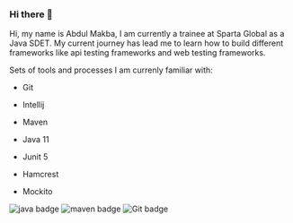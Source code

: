 ### Hi there 👋

Hi, my name is Abdul Makba, I am currently a trainee at Sparta Global as a Java SDET. My current journey has lead me to learn how to build different frameworks like api testing frameworks and web testing frameworks.


Sets of tools and processes I am currenly familiar with:

- Git

- Intellij

- Maven

- Java 11

- Junit 5

- Hamcrest

- Mockito

![java badge](https://img.shields.io/badge/-Java-007396?style=for-the-badge&logo=java&logoColor=fff)
![maven badge](https://img.shields.io/badge/-Maven-green)
![Git badge](https://img.shields.io/badge/-Git-yellow)


<!--Here are some ideas to get you started:

- 🔭 I’m currently working on ...
- 🌱 I’m currently learning ...
- 👯 I’m looking to collaborate on ...
- 🤔 I’m looking for help with ...
- 💬 Ask me about ...
- 📫 How to reach me: ...
- 😄 Pronouns: ...
- ⚡ Fun fact: ...
-->
